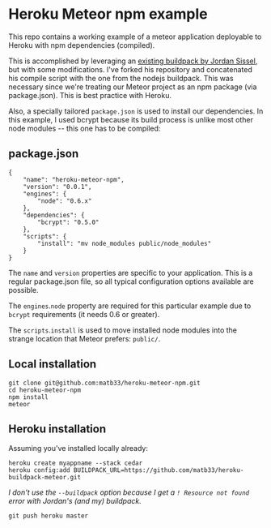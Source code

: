 # Heroku Meteor npm example

This repo contains a working example of a meteor application deployable to Heroku with npm dependencies (compiled).

This is accomplished by leveraging an [existing buildpack by Jordan Sissel](https://github.com/jordansissel/heroku-buildpack-meteor), but with some modifications. I've forked his repository and concatenated his compile script with the one from the nodejs buildpack. This was necessary since we're treating our Meteor project as an npm package (via package.json). This is best practice with Heroku.

Also, a specially tailored `package.json` is used to install our dependencies. In this example, I used bcrypt because its build process is unlike most other node modules -- this one has to be compiled:

## package.json

```
{
	"name": "heroku-meteor-npm",
	"version": "0.0.1", 
	"engines": {
		"node": "0.6.x"
	},
	"dependencies": {
		"bcrypt": "0.5.0"
	},
	"scripts": {
		"install": "mv node_modules public/node_modules"
	}
}
```

The `name` and `version` properties are specific to your application. This is a regular package.json file, so all typical configuration options available are possible.

The `engines`.`node` property are required for this particular example due to `bcrypt` requirements (it needs 0.6 or greater).

The `scripts`.`install` is used to move installed node modules into the strange location that Meteor prefers: `public/`.

## Local installation

```
git clone git@github.com:matb33/heroku-meteor-npm.git
cd heroku-meteor-npm
npm install
meteor
```

## Heroku installation

Assuming you've installed locally already:

```
heroku create myappname --stack cedar
heroku config:add BUILDPACK_URL=https://github.com/matb33/heroku-buildpack-meteor.git
```

*I don't use the `--buildpack` option because I get a `! Resource not found` error with Jordan's (and my) buildpack.*

```
git push heroku master
```